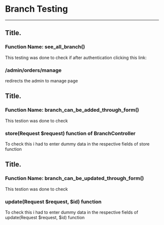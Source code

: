 # Branch Testing

---

## Title.

<h3>Function Name: see_all_branch()</h3>
This testing was done to check if after  authentication clicking 
this link: <h3>/admin/orders/manage</h3>
redirects the admin to manage page

## Title.

<h3>Function Name: branch_can_be_added_through_form()</h3>
This testion was done to check 
<h3>store(Request $request) function of BranchController</h3> 
To check this i had to enter dummy data in the respective fields of store function

## Title.

<h3>Function Name: branch_can_be_updated_through_form()</h3>
This testion was done to check 
<h3>update(Request $request, $id) function</h3> 
To check this i had to enter dummy data in the respective fields of update(Request $request, $id) function
